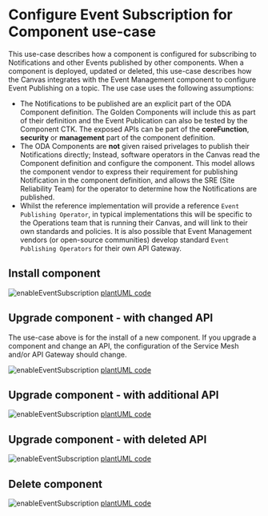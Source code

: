 # Configure Event Subscription for Component use-case

This use-case describes how a component is configured for subscribing to Notifications and other Events published by other components.  When a component is deployed, updated or deleted, this use-case describes how the Canvas integrates with the Event Management component to configure Event Publishing on a topic. The use case uses the following assumptions:

* The Notifications to be published are an explicit part of the ODA Component definition. The Golden Components will include this as part of their definition and the Event Publication can also be tested by the Component CTK. The exposed APIs can be part of the **coreFunction**, **security** or **management** part of the component definition.
* The ODA Components are **not** given raised privelages to publish their Notifications directly; Instead, software operators in the Canvas read the Component definition and configure the component. This model allows the component vendor to express their requirement for publishing Notification in the component definition, and allows the SRE (Site Reliability Team) for the operator to determine how the Notifications are published. 
* Whilst the reference implementation will provide a reference `Event Publishing Operator`, in typical implementations this will be specific to the Operations team that is running their Canvas, and will link to their own standards and policies. It is also possible that Event Management vendors (or open-source communities) develop standard `Event Publishing Operators` for their own API Gateway.

## Install component

![enableEventSubscription](http://www.plantuml.com/plantuml/proxy?cache=no&src=https://raw.githubusercontent.com/tmforum-oda/oda-canvas-ctk/6-event-publishing-subscription-use-cases/usecase-library/pumlFiles/enableEventSubscription.puml)
[plantUML code](pumlFiles/enableEventSubscription.puml)

## Upgrade component - with changed API

The use-case above is for the install of a new component. If you upgrade a component and change an API, the configuration of the Service Mesh and/or API Gateway should change.

![enableEventSubscription](http://www.plantuml.com/plantuml/proxy?cache=no&src=https://raw.githubusercontent.com/tmforum-oda/oda-canvas-ctk/6-event-publishing-subscription-use-cases/usecase-library/pumlFiles/enableEventSubscription-with-modify.puml)
[plantUML code](pumlFiles/enableEventSubscription-with-modify.puml)

## Upgrade component - with additional API

![enableEventSubscription](http://www.plantuml.com/plantuml/proxy?cache=no&src=https://raw.githubusercontent.com/tmforum-oda/oda-canvas-ctk/6-event-publishing-subscription-use-cases/usecase-library/pumlFiles/enableEventSubscription-with-add.puml)
[plantUML code](pumlFiles/enableEventSubscription-with-add.puml)

## Upgrade component - with deleted API


![enableEventSubscription](http://www.plantuml.com/plantuml/proxy?cache=no&src=https://raw.githubusercontent.com/tmforum-oda/oda-canvas-ctk/6-event-publishing-subscription-use-cases/usecase-library/pumlFiles/enableEventSubscription-with-delete.puml)
[plantUML code](pumlFiles/enableEventSubscription-with-delete.puml)

## Delete component 

![enableEventSubscription](http://www.plantuml.com/plantuml/proxy?cache=no&src=https://raw.githubusercontent.com/tmforum-oda/oda-canvas-ctk/6-event-publishing-subscription-use-cases/usecase-library/pumlFiles/enableEventSubscription-delete.puml)
[plantUML code](pumlFiles/enableEventSubscription-delete.puml)
